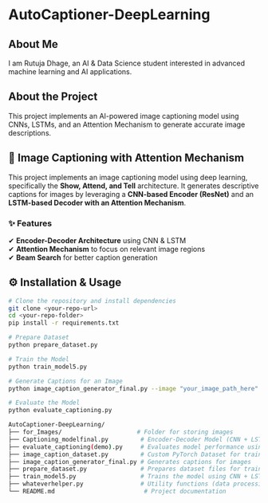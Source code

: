 # AutoCaptioner-DeepLearning

## About Me  
I am Rutuja Dhage, an AI & Data Science student interested in advanced machine learning and AI applications.

## About the Project  
This project implements an AI-powered image captioning model using CNNs, LSTMs, and an Attention Mechanism to generate accurate image descriptions.

## 📌 Image Captioning with Attention Mechanism  
This project implements an image captioning model using deep learning, specifically the **Show, Attend, and Tell** architecture. It generates descriptive captions for images by leveraging a **CNN-based Encoder (ResNet)** and an **LSTM-based Decoder with an Attention Mechanism**.

### ✨ Features  
✔ **Encoder-Decoder Architecture** using CNN & LSTM  
✔ **Attention Mechanism** to focus on relevant image regions  
✔ **Beam Search** for better caption generation  

## ⚙ Installation & Usage  

```bash
# Clone the repository and install dependencies
git clone <your-repo-url>
cd <your-repo-folder>
pip install -r requirements.txt

# Prepare Dataset
python prepare_dataset.py

# Train the Model
python train_model5.py

# Generate Captions for an Image
python image_caption_generator_final.py --image "your_image_path_here" --model "your_checkpoint_path_here" --word_map "your_word_map_path_here"

# Evaluate the Model
python evaluate_captioning.py

AutoCaptioner-DeepLearning/
├── for_Images/                     # Folder for storing images
├── Captioning_modelfinal.py         # Encoder-Decoder Model (CNN + LSTM + Attention)
├── evaluate_captioning(demo).py     # Evaluates model performance using BLEU
├── image_caption_dataset.py         # Custom PyTorch Dataset for training/testing
├── image_caption_generator_final.py # Generates captions for images
├── prepare_dataset.py               # Prepares dataset files for training/testing
├── train_model5.py                  # Trains the model using CNN + LSTM
├── whateverhelper.py                # Utility functions (data processing, BLEU, etc.)
└── README.md                         # Project documentation


